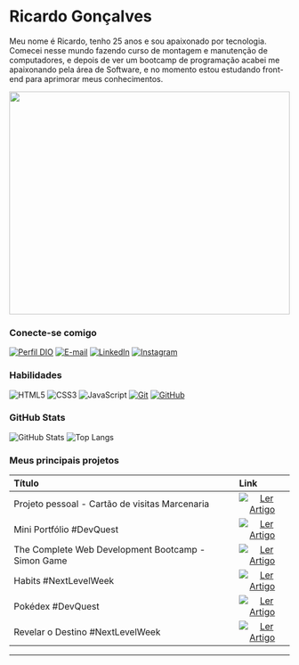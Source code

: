 # Ricardo Gonçalves

Meu nome é Ricardo, tenho 25 anos e sou apaixonado por tecnologia. Comecei nesse mundo fazendo curso de montagem e manutenção de computadores, e depois de ver um bootcamp de programação acabei me apaixonando pela área de Software, e no momento estou estudando front-end para aprimorar meus conhecimentos.

<img width="100%" height="400" src="https://camo.githubusercontent.com/f6a2c625bbd9c52c6847d8368066acb566beb36e08b157577a34d070d03078bf/68747470733a2f2f692e696d6775722e636f6d2f7051574937676e2e676966" alt="">

### Conecte-se comigo

[![Perfil DIO](https://img.shields.io/badge/-Meu%20Perfil%20na%20DIO-30A3DC?style=for-the-badge)](https://web.dio.me/users/ricardo_gferreira97)
[![E-mail](https://img.shields.io/badge/-Email-000?style=for-the-badge&logo=microsoft-outlook&logoColor=E94D5F)](mailto:ricardo.gferreira97@hotmail.com)
[![LinkedIn](https://img.shields.io/badge/-LinkedIn-000?style=for-the-badge&logo=linkedin&logoColor=30A3DC)](https://www.linkedin.com/in/ricardo-gon/)
[![Instagram](https://img.shields.io/badge/-Instagram-000?style=for-the-badge&logo=instagram&logoColor=FF1493)](https://www.instagram.com/devricart/)

### Habilidades

![HTML5](https://img.shields.io/badge/HTML-000?style=for-the-badge&logo=html5&logoColor=30A3DC)
![CSS3](https://img.shields.io/badge/CSS3-000?style=for-the-badge&logo=css3&logoColor=E94D5F)
![JavaScript](https://img.shields.io/badge/JavaScript-000?style=for-the-badge&logo=javascript&logoColor=30A3DC)
[![Git](https://img.shields.io/badge/Git-000?style=for-the-badge&logo=git&logoColor=E94D5F)](https://git-scm.com/doc)
[![GitHub](https://img.shields.io/badge/GitHub-000?style=for-the-badge&logo=github&logoColor=30A3DC)](https://docs.github.com/)

### GitHub Stats

![GitHub Stats](https://github-readme-stats.vercel.app/api?username=DevRicart&theme=transparent&bg_color=000&border_color=30A3DC&show_icons=true&icon_color=30A3DC&title_color=E94D5F&text_color=FFF)
![Top Langs](https://github-readme-stats-git-masterrstaa-rickstaa.vercel.app/api/top-langs/?username=DevRicart&layout=compact&bg_color=000&border_color=30A3DC&title_color=E94D5F&text_color=FFF)

### Meus principais projetos

<table>
  <thead>
    <tr align="left">
      <th>Título</th>
      <th>Link</th>
    </tr>
  </thead>
  <tbody align="left">
    <tr>
      <td>Projeto pessoal - Cartão de visitas Marcenaria</td>
      <td align="center">
        <a href="https://devricart.github.io/RFMarcenaria-cartaovisitas/">
           <img align="center" alt="Ler Artigo" src="https://img.shields.io/badge/Ver%20Projeto-30A3DC?style=for-the-badge">
        </a>
      </td>
    </tr>
    <tr>
      <td>Mini Portfólio #DevQuest</td>
      <td align="center">
        <a href="https://devricart.github.io/Mini-portfolio-pessoal/">
           <img align="center" alt="Ler Artigo" src="https://img.shields.io/badge/Ver%20Projeto-E94D5F?style=for-the-badge">
        </a>
      </td>
    </tr>
    <tr>
      <td>The Complete Web Development Bootcamp - Simon Game</td>
      <td align="center">
        <a href="https://devricart.github.io/Simon-Game/">
           <img align="center" alt="Ler Artigo" src="https://img.shields.io/badge/Ver%20Projeto-30A3DC?style=for-the-badge">
        </a>
      </td>    
    </tr>
    <tr>
      <td>Habits #NextLevelWeek</td>
      <td align="center">
        <a href="https://devricart.github.io/Habits/">
           <img align="center" alt="Ler Artigo" src="https://img.shields.io/badge/Ver%20Projeto-E94D5F?style=for-the-badge">
        </a>
      </td>    
    </tr>
        <tr>
      <td>Pokédex #DevQuest</td>
      <td align="center">
        <a href="https://devricart.github.io/Pokedex/">
           <img align="center" alt="Ler Artigo" src="https://img.shields.io/badge/Ver%20Projeto-30A3DC?style=for-the-badge">
        </a>
      </td>    
    </tr>
        <tr>
      <td>Revelar o Destino #NextLevelWeek</td>
      <td align="center">
        <a href="https://devricart.github.io/Reveal-destiny/">
           <img align="center" alt="Ler Artigo" src="https://img.shields.io/badge/Ver%20Projeto-E94D5F?style=for-the-badge">
        </a>
      </td>    
    </tr>
  </tbody>
  <tfoot></tfoot>
</table>

---
